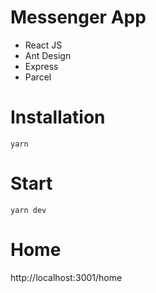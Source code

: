 # Messenger App

- React JS
- Ant Design
- Express
- Parcel

# Installation

`yarn`

# Start

`yarn dev` 

# Home
 http://localhost:3001/home
